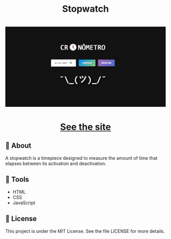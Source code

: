 <h1 align='center'>
Stopwatch
</h1>

<h1 align='center'>
  <img src="./assets/animationscronmt.gif" />
</h1>
<h1 align='center'><a href="https://ewrtonl.github.io/cronometro/">See the site</a></h1>

## 📕 About

A stopwatch is a timepiece designed to measure the amount of time that elapses between its activation and deactivation.

## 🔨 Tools

- HTML
- CSS
- JavaScript

## 🧾 License

This project is under the MIT License. See the file LICENSE for more details.

